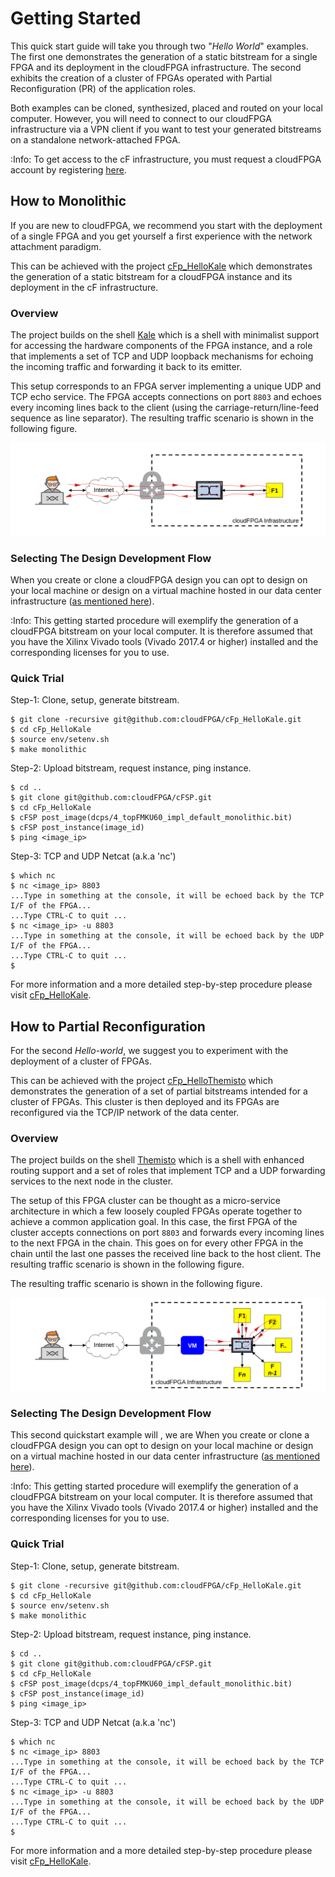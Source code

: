 # Getting Started

This quick start guide will take you through two "*Hello World*" examples. The first one 
demonstrates the generation of a static bitstream for a single FPGA and its deployment in 
the cloudFPGA infrastructure. The second exhibits the creation of a cluster of FPGAs operated 
with Partial Reconfiguration (PR) of the application roles. 

Both examples can be cloned, synthesized, placed and routed on your local computer. 
However, you will need to connect to our cloudFPGA infrastructure via a VPN client if you want to 
test your generated bitstreams on a standalone network-attached FPGA. 

:Info: To get access to the cF infrastructure, you must request a cloudFPGA account by registering 
[here](https://github.com/cloudFPGA/Doc/tree/master/imgs/COMING_SOON.md).   

## How to Monolithic

If you are new to cloudFPGA, we recommend  you start with the deployment of a single FPGA and you 
get yourself a first experience with the network attachment paradigm.  
 
This can be achieved with the project [cFp_HelloKale](https://github.com/cloudFPGA/cFp_HelloKale) 
which demonstrates the generation of a static bitstream for a cloudFPGA instance and its 
deployment in the cF infrastructure.

### Overview

The project builds on the shell [Kale](https://github.com/cloudFPGA/cFDK/blob/main/DOC/Kale.md) 
which is a shell with minimalist support for accessing the hardware components of the FPGA 
instance, and a role that implements a set of TCP and UDP loopback mechanisms for echoing the 
incoming traffic and forwarding it back to its emitter. 

This setup corresponds to an FPGA server implementing a unique UDP and TCP echo service. 
The FPGA accepts connections on port `8803` and echoes every incoming lines back to the client 
(using the carriage-return/line-feed sequence as line separator). The resulting traffic scenario 
is shown in the following figure.

![Setup-of-the cFp_HelloKale project](imgs/Fig-HelloKale-Setup.png)        

### Selecting The Design Development Flow

When you create or clone a cloudFPGA design you can opt to design on your local machine or design 
on a virtual machine hosted in our data center infrastructure 
([as mentioned here](https://cloudfpga.github.io/Doc/pages/OVERVIEW/overview.html#cloudfpga-development-flow)).

:Info: This getting started procedure will exemplify the generation of a cloudFPGA bitstream on your local computer. It is therefore assumed that you have the Xilinx Vivado tools (Vivado 2017.4 or higher) installed and the corresponding licenses for you to use.

### Quick Trial

Step-1: Clone, setup, generate bitstream.
```
$ git clone -recursive git@github.com:cloudFPGA/cFp_HelloKale.git
$ cd cFp_HelloKale
$ source env/setenv.sh
$ make monolithic
``` 

Step-2: Upload bitstream, request instance, ping instance.
```
$ cd .. 
$ git clone git@github.com:cloudFPGA/cFSP.git
$ cd cFp_HelloKale
$ cFSP post_image(dcps/4_topFMKU60_impl_default_monolithic.bit)
$ cFSP post_instance(image_id)
$ ping <image_ip>
``` 

Step-3: TCP and UDP Netcat (a.k.a 'nc') 
```
$ which nc
$ nc <image_ip> 8803
...Type in something at the console, it will be echoed back by the TCP I/F of the FPGA...
...Type CTRL-C to quit ...
$ nc <image_ip> -u 8803
...Type in something at the console, it will be echoed back by the UDP I/F of the FPGA...
...Type CTRL-C to quit ...
$ 
```

For more information and a more detailed step-by-step procedure please visit 
[cFp_HelloKale](https://github.com/cloudFPGA/cFp_HelloKale).


## How to Partial Reconfiguration

For the second *Hello-world*, we suggest you to experiment with the deployment of a cluster of 
FPGAs.

This can be achieved with the project [cFp_HelloThemisto](https://github.com/cloudFPGA/cFp_HelloThemisto) 
which demonstrates the generation of a set of partial bitstreams intended for a cluster of 
FPGAs. This cluster is then deployed and its FPGAs are reconfigured via the TCP/IP network of the 
data center.

### Overview

The project builds on the shell [Themisto](https://github.com/cloudFPGA/cFDK/blob/main/DOC/Themisto.md) 
which is a shell with enhanced routing support and a set of roles that implement TCP and a UDP 
forwarding services to the next node in the cluster. 

The setup of this FPGA cluster can be thought as a micro-service architecture in which a few 
loosely coupled FPGAs operate together to achieve a common application goal. In this case, the 
first FPGA of the cluster accepts connections on port `8803` and forwards every incoming lines to 
the next FPGA in the chain. This goes on for every other FPGA in the chain until the last one 
passes the received line back to the host client. The resulting traffic scenario is shown in the 
following figure.

The resulting traffic scenario is shown in the following figure.

![Setup-of-the cFp_HelloThemisto project](imgs/Fig-HelloThemisto-Setup.png)

### Selecting The Design Development Flow

This second quickstart example will , we are  When you create or clone a cloudFPGA design you can opt to design on your local machine or design 
on a virtual machine hosted in our data center infrastructure 
([as mentioned here](https://cloudfpga.github.io/Doc/pages/OVERVIEW/overview.html#cloudfpga-development-flow)).

:Info: This getting started procedure will exemplify the generation of a cloudFPGA bitstream 
on your local computer. It is therefore assumed that you have the Xilinx Vivado tools (Vivado 2017.4 or higher) installed and the corresponding licenses for you to use.

### Quick Trial

Step-1: Clone, setup, generate bitstream.
```
$ git clone -recursive git@github.com:cloudFPGA/cFp_HelloKale.git
$ cd cFp_HelloKale
$ source env/setenv.sh
$ make monolithic
``` 

Step-2: Upload bitstream, request instance, ping instance.
```
$ cd .. 
$ git clone git@github.com:cloudFPGA/cFSP.git
$ cd cFp_HelloKale
$ cFSP post_image(dcps/4_topFMKU60_impl_default_monolithic.bit)
$ cFSP post_instance(image_id)
$ ping <image_ip>
``` 

Step-3: TCP and UDP Netcat (a.k.a 'nc') 
```
$ which nc
$ nc <image_ip> 8803
...Type in something at the console, it will be echoed back by the TCP I/F of the FPGA...
...Type CTRL-C to quit ...
$ nc <image_ip> -u 8803
...Type in something at the console, it will be echoed back by the UDP I/F of the FPGA...
...Type CTRL-C to quit ...
$ 
```

For more information and a more detailed step-by-step procedure please visit 
[cFp_HelloKale](https://github.com/cloudFPGA/cFp_HelloKale).




